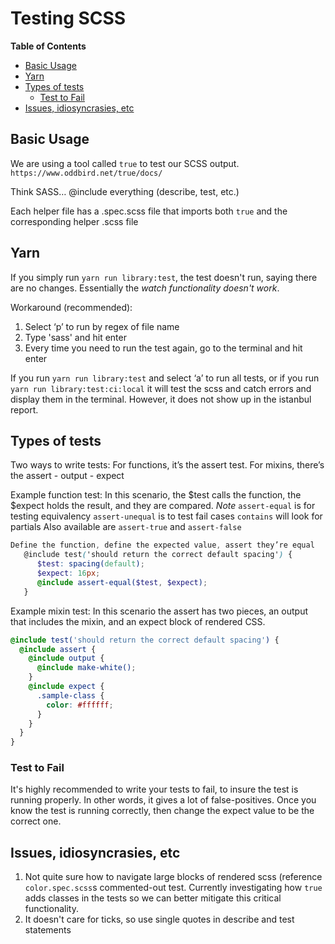 <h1>Testing SCSS</h1>


<!-- START doctoc generated TOC please keep comment here to allow auto update -->
<!-- DON'T EDIT THIS SECTION, INSTEAD RE-RUN doctoc TO UPDATE -->
**Table of Contents**

- [Basic Usage](#basic-usage)
- [Yarn](#yarn)
- [Types of tests](#types-of-tests)
  - [Test to Fail](#test-to-fail)
- [Issues, idiosyncrasies, etc](#issues-idiosyncrasies-etc)

<!-- END doctoc generated TOC please keep comment here to allow auto update -->


## Basic Usage

We are using a tool called `true` to test our SCSS output. `https://www.oddbird.net/true/docs/`

Think SASS… @include everything (describe, test, etc.)

Each helper file has a .spec.scss file that imports both `true` and the corresponding helper .scss file


## Yarn

If you simply run `yarn run library:test`, the test doesn't run, saying there are no changes. Essentially the _watch
functionality doesn't work_.

Workaround (recommended):
1. Select ‘p’ to run by regex of file name
1. Type 'sass' and hit enter
1. Every time you need to run the test again, go to the terminal and hit enter

If you run `yarn run library:test` and select ‘a’ to run all tests, or if you run `yarn run library:test:ci:local` it
will test the scss and catch errors and display them in the terminal. However, it does not show up in the istanbul
report.


## Types of tests

Two ways to write tests:
For functions, it’s the assert test. For mixins, there’s the assert - output - expect

Example function test:
In this scenario, the $test calls the function, the $expect holds the result, and they are compared.
*Note*
`assert-equal` is for testing equivalency
`assert-unequal` is to test fail cases
`contains` will look for partials
Also available are `assert-true` and `assert-false`

```scss
Define the function, define the expected value, assert they’re equal
   @include test('should return the correct default spacing') {
      $test: spacing(default);
      $expect: 16px;
      @include assert-equal($test, $expect);
   }
```

Example mixin test:
In this scenario the assert has two pieces, an output that includes the mixin, and an expect block of rendered CSS.

```scss
@include test('should return the correct default spacing') {
  @include assert {
    @include output {
      @include make-white();
    }
    @include expect {
      .sample-class {
        color: #ffffff;
      }
    }
  }
}
```

### Test to Fail

It's highly recommended to write your tests to fail, to insure the test is running properly. In other words, it gives a lot of
false-positives. Once you know the test is running correctly, then change the expect value to be the correct one.


## Issues, idiosyncrasies, etc

1. Not quite sure how to navigate large blocks of rendered scss (reference `color.spec.scss`s commented-out test. Currently investigating
   how `true` adds classes in the tests so we can better mitigate this critical functionality.
1. It doesn't care for ticks, so use single quotes in describe and test statements

